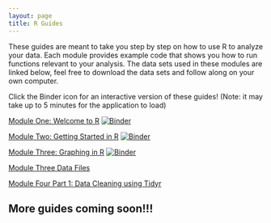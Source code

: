 ```yaml
---
layout: page
title: R Guides
---
```


These guides are meant to take you step by step on how to use R to analyze your data. Each module provides example code that shows you how to run functions relevant to your analysis. The data sets used in these modules are linked below, feel free to download the data sets and follow along on your own computer. 

Click the Binder icon for an interactive version of these guides! (Note: it may take up to 5 minutes for the application to load)



[Module One: Welcome to R](2022-04-06-welcome-to-r.md)
[![Binder](https://mybinder.org/badge_logo.svg)](https://mybinder.org/v2/gh/UNCW-Randall-Library/UNCW-Randall-Library.github.io/master?labpath=Welcome%20to%20R-Interactive.ipynb)

[Module Two: Getting Started in R](Module2.md)
[![Binder](https://mybinder.org/badge_logo.svg)](https://mybinder.org/v2/gh/UNCW-Randall-Library/UNCW-Randall-Library.github.io/master?labpath=Getting%20Started%20in%20R-Interactive.ipynb)

[Module Three: Graphing in R](Module3.md)
[![Binder](https://mybinder.org/badge_logo.svg)](https://mybinder.org/v2/gh/UNCW-Randall-Library/UNCW-Randall-Library.github.io/master?labpath=Graphing%20in%20R-Interactive.ipynb)

[Module Three Data Files](https://UNCW-Randall-Library.github.io/Graphing%20with%20R%20Data%20Files.zip)

[Module Four Part 1: Data Cleaning using Tidyr](Module4P1.md)

## More guides coming soon!!!

